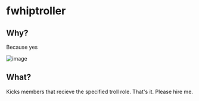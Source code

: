 # fwhiptroller

## Why? 
Because yes

![image](https://user-images.githubusercontent.com/43022364/116173975-c2fe9180-a6ca-11eb-9683-cfed26b0c5d8.png)

## What?

Kicks members that recieve the specified troll role. That's it. Please hire me.
